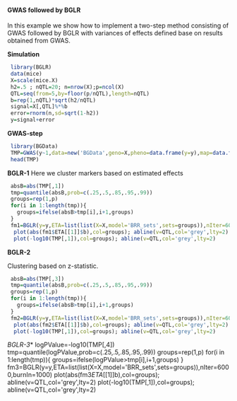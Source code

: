 #### GWAS followed by BGLR

In this example we show how to implement a two-step method consisting of GWAS followed by BGLR with variances of effects defined base on results obtained from GWAS.


**Simulation**
```R
 library(BGLR)
 data(mice)
 X=scale(mice.X)
 h2=.5 ; nQTL=20; n=nrow(X);p=ncol(X)
 QTL=seq(from=5,by=floor(p/nQTL),length=nQTL)
 b=rep(1,nQTL)*sqrt(h2/nQTL)
 signal=X[,QTL]%*%b
 error=rnorm(n,sd=sqrt(1-h2))
 y=signal+error
```
**GWAS-step**

```R
 library(BGData)
 TMP=GWAS(y~1,data=new('BGData',geno=X,pheno=data.frame(y=y),map=data.frame()),method='lm')
 head(TMP)
```

**BGLR-1**
Here we cluster markers based on estimated effects

```R
 absB=abs(TMP[,1])
 tmp=quantile(absB,prob=c(.25,.5,.85,.95,.99))
 groups=rep(1,p)
 for(i in 1:length(tmp)){
   groups=ifelse(absB>tmp[i],i+1,groups)
 }
 fm1=BGLR(y=y,ETA=list(list(X=X,model='BRR_sets',sets=groups)),nIter=6000,burnIn=1000)
  plot(abs(fm1$ETA[[1]]$b),col=groups); abline(v=QTL,col='grey',lty=2)
  plot(-log10(TMP[,1]),col=groups); abline(v=QTL,col='grey',lty=2)  
```

**BGLR-2**

Clustering based on z-statistic.

```R
 absB=abs(TMP[,3])
 tmp=quantile(absB,prob=c(.25,.5,.85,.95,.99))
 groups=rep(1,p)
 for(i in 1:length(tmp)){
   groups=ifelse(absB>tmp[i],i+1,groups)
 }
 fm2=BGLR(y=y,ETA=list(list(X=X,model='BRR_sets',sets=groups)),nIter=6000,burnIn=1000)
  plot(abs(fm2$ETA[[1]]$b),col=groups); abline(v=QTL,col='grey',lty=2)
  plot(-log10(TMP[,1]),col=groups); abline(v=QTL,col='grey',lty=2)  
```
*BGLR-3**
 logPValue=-log10(TMP[,4])
 tmp=quantile(logPValue,prob=c(.25,.5,.85,.95,.99))
 groups=rep(1,p)
 for(i in 1:length(tmp)){
   groups=ifelse(logPValue>tmp[i],i+1,groups)
 }
 fm3=BGLR(y=y,ETA=list(list(X=X,model='BRR_sets',sets=groups)),nIter=6000,burnIn=1000)
  plot(abs(fm3$ETA[[1]]$b),col=groups); abline(v=QTL,col='grey',lty=2)
  plot(-log10(TMP[,1]),col=groups); abline(v=QTL,col='grey',lty=2)
```


